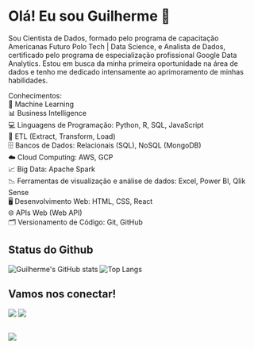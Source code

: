 # Olá! Eu sou Guilherme 👋
Sou Cientista de Dados, formado pelo programa de capacitação Americanas Futuro Polo Tech | Data Science, e Analista de Dados, certificado pelo programa de especialização profissional Google Data Analytics. Estou em busca da minha primeira oportunidade na área de dados e tenho me dedicado intensamente ao aprimoramento de minhas habilidades.

Conhecimentos:  
🤖 Machine Learning  
📊 Business Intelligence  
💻 Linguagens de Programação: Python, R, SQL, JavaScript  
🔄 ETL (Extract, Transform, Load)  
🗄️ Bancos de Dados: Relacionais (SQL), NoSQL (MongoDB)  
☁️ Cloud Computing: AWS, GCP  
📈 Big Data: Apache Spark  
📉 Ferramentas de visualização e análise de dados: Excel, Power BI, Qlik Sense  
🖥️ Desenvolvimento Web: HTML, CSS, React  
🌐 APIs Web (Web API)  
🗂️ Versionamento de Código: Git, GitHub  

</div>

## Status do Github
![Guilherme's GitHub stats](https://github-readme-stats.vercel.app/api?username=Gui-lherme-Oliv&hide=contribs&show_icons=true&theme=dark)
![Top Langs](https://github-readme-stats.vercel.app/api/top-langs/?username=Gui-lherme-Oliv&layout=compact&theme=dark)

## Vamos nos conectar!
<div>
  <a href = "mailto:guigag3@gmail.com"><img src="https://img.shields.io/badge/Gmail-D14836?style=for-the-badge&logo=gmail&logoColor=white" target="_blank"></a> 
  <a href ="https://www.linkedin.com/in/gui-lherme-oliv/"><img src="https://img.shields.io/badge/LinkedIn-0077B5?style=for-the-badge&logo=linkedin&logoColor=white" target="_blank"></a>
</div>

##
![](https://komarev.com/ghpvc/?username=Gui-lherme-Oliv&color=blue&style=flat)
